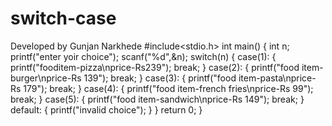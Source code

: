# switch-case
Developed by Gunjan Narkhede
#include<stdio.h>
int main()
{
	int n;
	printf("enter yoir choice");
	scanf("%d",&n);
    switch(n)
     {
	    case(1):
        {
	        printf("fooditem-pizza\nprice-Rs239");
	        break;
	    }
	    case(2):
        {
	        printf("food item-burger\nprice-Rs 139");
	    	break;
	    }
	    case(3):
	    {
	    	printf("food item-pasta\nprice-Rs 179");
	    	break;
	    }
	    case(4):
	    {
	    	printf("food item-french fries\nprice-Rs 99");
	    	break;
	    }
	    case(5):
	    {
	    	printf("food item-sandwich\nprice-Rs 149");
	    	break;
	    }
	    default:
	    {
	    	printf("invalid choice");
	    }
	 }
	 return 0;
}
